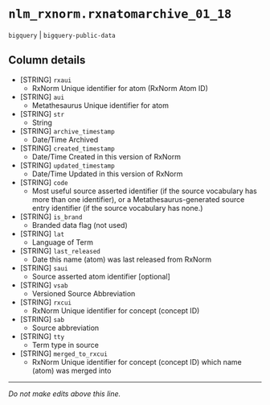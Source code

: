 # `nlm_rxnorm.rxnatomarchive_01_18`
`bigquery` | `bigquery-public-data`

## Column details
* [STRING]    `rxaui`
  - RxNorm Unique identifier for atom (RxNorm Atom ID)
* [STRING]    `aui`
  - Metathesaurus Unique identifier for atom
* [STRING]    `str`
  - String
* [STRING]    `archive_timestamp`
  - Date/Time Archived
* [STRING]    `created_timestamp`
  - Date/Time Created in this version of RxNorm
* [STRING]    `updated_timestamp`
  - Date/Time Updated in this version of RxNorm
* [STRING]    `code`
  - Most useful source asserted identifier (if the source vocabulary has more than one identifier), or a Metathesaurus-generated source entry identifier (if the source vocabulary has none.)
* [STRING]    `is_brand`
  - Branded data flag (not used)
* [STRING]    `lat`
  - Language of Term
* [STRING]    `last_released`
  - Date this name (atom) was last released from RxNorm
* [STRING]    `saui`
  - Source asserted atom identifier [optional]
* [STRING]    `vsab`
  - Versioned Source Abbreviation
* [STRING]    `rxcui`
  - RxNorm Unique identifier for concept (concept ID)
* [STRING]    `sab`
  - Source abbreviation
* [STRING]    `tty`
  - Term type in source
* [STRING]    `merged_to_rxcui`
  - RxNorm Unique identifier for concept (concept ID) which name (atom) was merged into

-------------------------------------------------------------------------------
*Do not make edits above this line.*
